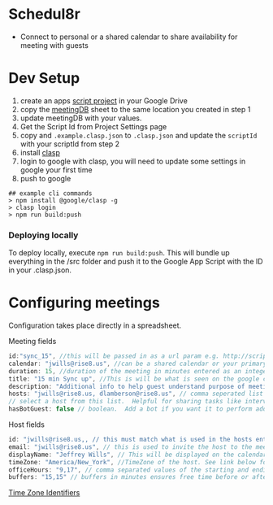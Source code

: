 # Schedul8r

- Connect to personal or a shared calendar to share availability for meeting with guests

# Dev Setup

1. create an apps [script project](https://developers.google.com/apps-script/guides/projects) in your Google Drive
1. copy the [meetingDB](https://docs.google.com/spreadsheets/d/1eQYN_rjOo6gbBFfr7b3atg5DjTQ0WC1VK9jUZpFDtsk/edit?usp=sharing) sheet to the same location you created in step 1
1. update meetingDB with your values.
1. Get the Script Id from Project Settings page
1. copy and `.example.clasp.json` to `.clasp.json` and update the `scriptId` with your scriptId from step 2
1. install [clasp](https://developers.google.com/apps-script/guides/clasp)
1. login to google with clasp, you will need to update some settings in google your first time
1. push to google

```shell
## example cli commands
> npm install @google/clasp -g
> clasp login
> npm run build:push
```

### Deploying locally

To deploy locally, execute `npm run build:push`. This will bundle up everything in the /src folder and push it to the Google App Script with the ID in your .clasp.json.

# Configuring meetings

Configuration takes place directly in a spreadsheet.

Meeting fields

```js
id:"sync_15", //this will be passed in as a url param e.g. http://script.google.../exec?meeting__type=<id>
calendar: "jwills@rise8.us", //can be a shared calendar or your primary calendar
duration: 15, //duration of the meeting in minutes entered as an integer
title: "15 min Sync up", //This is will be what is seen on the google calendar
description: "Additional info to help guest understand purpose of meeting",
hosts: "jwills@rise8.us, dlamberson@rise8.us", // comma seperated list the possible hosts, must match host obect id field. NeverL8 will randomly
// select a host from this list.  Helpful for sharing tasks like interviewing
hasBotGuest: false // boolean.  Add a bot if you want it to perform additional tasks, such as prep github for an interview
```

Host fields

```js
id: "jwills@rise8.us,, // this must match what is used in the hosts entry from the meeting object doesn't need to be email
email: "jwills@rise8.us", // this is used to invite the host to the meeting if using a shared calendar
displayName: "Jeffrey Wills", // This will be displayed on the calendar the guest uses to schedule a meeting
timeZone: "America/New_York", //TimeZone of the host. See link below for correct TZ indentifier values
officeHours: "9,17", // comma separated values of the starting and ending hour of your day using the 24hr clock
buffers: "15,15" // buffers in minutes ensures free time before or after the meeting
```

[Time Zone Identifiers](https://en.wikipedia.org/wiki/List_of_tz_database_time_zones)

